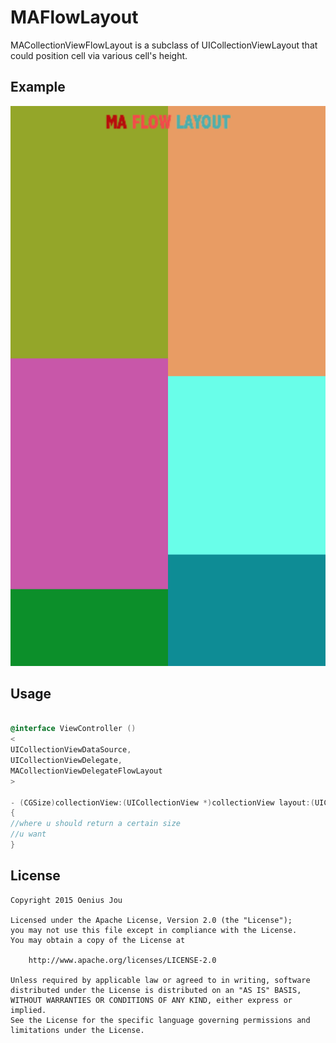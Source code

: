 # MAFlowLayout

MACollectionViewFlowLayout is a subclass of UICollectionViewLayout that could position cell via various cell's height.

Example
-------

![Framed example screenshot](https://github.com/oenius/MAFlowLayout/blob/master/MAFlowLayoutDemo/demo.png)

Usage
-----

```objective-c

@interface ViewController ()
<
UICollectionViewDataSource,
UICollectionViewDelegate,
MACollectionViewDelegateFlowLayout
>

- (CGSize)collectionView:(UICollectionView *)collectionView layout:(UICollectionViewLayout *)collectionViewLayout sizeForItemAtIndexPath:(NSIndexPath *)indexPath
{
//where u should return a certain size 
//u want
}

```

License
-------
	Copyright 2015 Oenius Jou
	
	Licensed under the Apache License, Version 2.0 (the "License");
	you may not use this file except in compliance with the License.
	You may obtain a copy of the License at
	
	    http://www.apache.org/licenses/LICENSE-2.0
	
	Unless required by applicable law or agreed to in writing, software
	distributed under the License is distributed on an "AS IS" BASIS,
	WITHOUT WARRANTIES OR CONDITIONS OF ANY KIND, either express or implied.
	See the License for the specific language governing permissions and
	limitations under the License.
